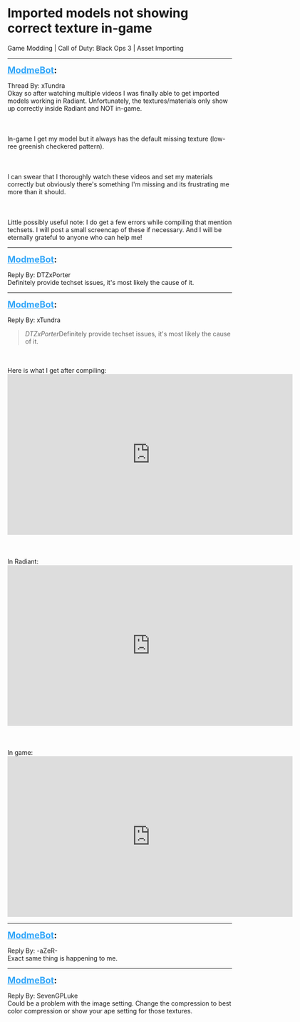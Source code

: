 # Imported models not showing correct texture in-game
Game Modding | Call of Duty: Black Ops 3 | Asset Importing

---
<strong style="font-size: 1.4em;"><span style="text-decoration: underline;text-decoration-color: #34a7f9;"><span style="color:#34a7f9;">ModmeBot</span></span>:</strong>

<p>Thread By: xTundra<br />Okay so after watching multiple videos I was finally able to get imported models working in Radiant. Unfortunately, the textures/materials only show up correctly inside Radiant and NOT in-game.  <br /><br /><br /><br />In-game I get my model but it always has the default missing texture (low-ree greenish checkered pattern).  <br /><br />  <br /><br />I can swear that I thoroughly watch these videos and set my materials correctly but obviously there&#39;s something I&#39;m missing and its frustrating me more than it should. <br /><br /><br /><br />Little possibly useful note: I do get a few errors while compiling that mention techsets. I will post a small screencap of these if necessary. And I will be eternally grateful to anyone who can help me!</p>

---
<strong style="font-size: 1.4em;"><span style="text-decoration: underline;text-decoration-color: #34a7f9;"><span style="color:#34a7f9;">ModmeBot</span></span>:</strong>

<p>Reply By: DTZxPorter<br />Definitely provide techset issues, it&#39;s most likely the cause of it.</p>

---
<strong style="font-size: 1.4em;"><span style="text-decoration: underline;text-decoration-color: #34a7f9;"><span style="color:#34a7f9;">ModmeBot</span></span>:</strong>

<p>Reply By: xTundra<br /><blockquote><em>DTZxPorter</em>Definitely provide techset issues, it&#39;s most likely the cause of it.</blockquote><br /><br />Here is what I get after compiling: <iframe type="text/html" width="640" height="360" src="https://www.youtube.com/embed/nF2gmPP" frameborder="0"></iframe><br /><br /><br /><br />In Radiant: <iframe type="text/html" width="640" height="360" src="https://www.youtube.com/embed/XKvvfc4" frameborder="0"></iframe><br /><br /><br /><br />In game: <iframe type="text/html" width="640" height="360" src="https://www.youtube.com/embed/pNHUbns" frameborder="0"></iframe></p>

---
<strong style="font-size: 1.4em;"><span style="text-decoration: underline;text-decoration-color: #34a7f9;"><span style="color:#34a7f9;">ModmeBot</span></span>:</strong>

<p>Reply By: -aZeR-<br />Exact same thing is happening to me.</p>

---
<strong style="font-size: 1.4em;"><span style="text-decoration: underline;text-decoration-color: #34a7f9;"><span style="color:#34a7f9;">ModmeBot</span></span>:</strong>

<p>Reply By: SevenGPLuke<br />Could be a problem with the image setting. Change the compression to best color compression or show your ape setting for those textures.</p>
